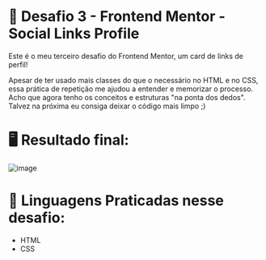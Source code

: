 # 🌟 Desafio 3 - Frontend Mentor - Social Links Profile
Este é o meu terceiro desafio do Frontend Mentor, um card de links de perfil!

Apesar de ter usado mais classes do que o necessário no HTML e no CSS, essa prática de repetição me ajudou a entender e memorizar o processo. Acho que agora tenho os conceitos e estruturas "na ponta dos dedos".  
Talvez na próxima eu consiga deixar o código mais limpo ;)


# 🖥️ Resultado final:
![image](https://github.com/user-attachments/assets/8100cc5e-f8e9-4ba5-aaa1-ab7e36e7bf5d)


# 🚀 Linguagens Praticadas nesse desafio:
- HTML
- CSS


